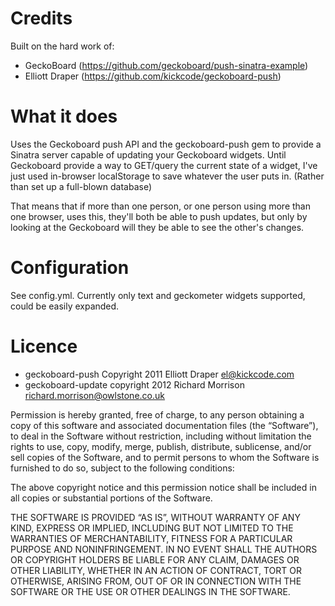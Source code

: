 Credits
=======

Built on the hard work of:

* GeckoBoard (https://github.com/geckoboard/push-sinatra-example)
* Elliott Draper (https://github.com/kickcode/geckoboard-push)

What it does
============

Uses the Geckoboard push API and the geckoboard-push gem to provide a Sinatra server capable of updating your Geckoboard widgets.
Until Geckoboard provide a way to GET/query the current state of a widget, I've just used in-browser localStorage to save
whatever the user puts in.  (Rather than set up a full-blown database)

That means that if more than one person, or one person using more than one browser, uses this, they'll both be able to push
updates, but only by looking at the Geckoboard will they be able to see the other's changes.

Configuration
=============

See config.yml.  Currently only text and geckometer widgets supported, could be easily expanded.

Licence
=======

* geckoboard-push Copyright 2011 Elliott Draper <el@kickcode.com>
* geckoboard-update copyright 2012 Richard Morrison <richard.morrison@owlstone.co.uk>

Permission is hereby granted, free of charge, to any person obtaining a copy of this software and associated documentation files (the “Software”), to deal in the Software without restriction, including without limitation the rights to use, copy, modify, merge, publish, distribute, sublicense, and/or sell copies of the Software, and to permit persons to whom the Software is furnished to do so, subject to the following conditions:

The above copyright notice and this permission notice shall be included in all copies or substantial portions of the Software.

THE SOFTWARE IS PROVIDED “AS IS”, WITHOUT WARRANTY OF ANY KIND, EXPRESS OR IMPLIED, INCLUDING BUT NOT LIMITED TO THE WARRANTIES OF MERCHANTABILITY, FITNESS FOR A PARTICULAR PURPOSE AND NONINFRINGEMENT. IN NO EVENT SHALL THE AUTHORS OR COPYRIGHT HOLDERS BE LIABLE FOR ANY CLAIM, DAMAGES OR OTHER LIABILITY, WHETHER IN AN ACTION OF CONTRACT, TORT OR OTHERWISE, ARISING FROM, OUT OF OR IN CONNECTION WITH THE SOFTWARE OR THE USE OR OTHER DEALINGS IN THE SOFTWARE.